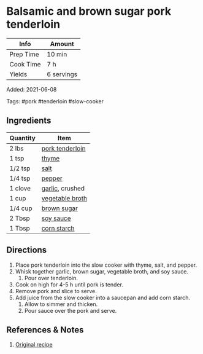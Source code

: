 # Balsamic and brown sugar pork tenderloin

| Info      | Amount     |
| --------- | ---------- |
| Prep Time | 10 min     |
| Cook Time |    7 h     |
| Yields    | 6 servings |

Added: 2021-06-08

Tags: #pork #tenderloin #slow-cooker

## Ingredients

| Quantity | Item                                                    |
| -------- | ----                                                    |
| 2 lbs    | [pork tenderloin](../_ingredients/pork%20tenderloin.md) |
| 1 tsp    | [thyme](../_ingredients/thyme.md)                       |
| 1/2 tsp  | [salt](../_ingredients/table%20salt.md)                 |
| 1/4 tsp  | [pepper](../_ingredients/pepper.md)                     |
| 1 clove  | [garlic](../_ingredients/garlic.md), crushed            |
| 1 cup    | [vegetable broth](../_ingredients/vegetable%20broth.md) |
| 1/4 cup  | [brown sugar](../_ingredients/brown%20sugar.md)         |
| 2 Tbsp   | [soy sauce](../_ingredients/soy%20sauce.md)             |
| 1 Tbsp   | [corn starch](../_ingredients/corn%20starch.md)         |

## Directions

1. Place pork tenderloin into the slow cooker with thyme, salt, and pepper.
2. Whisk together garlic, brown sugar, vegetable broth, and soy sauce.
   1. Pour over tenderloin.
3. Cook on high for 4-5 h until pork is tender.
4. Remove pork and slice to serve.
5. Add juice from the slow cooker into a saucepan and add corn starch.
   1. Allow to simmer and thicken.
   2. Pour sauce over the pork and serve.

## References & Notes

1. [Original recipe](https://www.thediaryofarealhousewife.com/wprm_print/recipe/41266)

